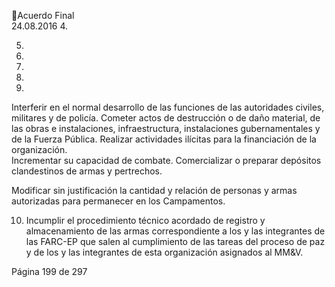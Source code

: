 Acuerdo Final  
24.08.2016 
4.
 
5.
 
6.
 
7.
 
8.
 
9.

Interferir en el normal desarrollo de las funciones de las autoridades civiles, militares y de policía. 
Cometer  actos  de  destrucción  o  de  daño  material,  de  las  obras  e  instalaciones,  infraestructura, 
instalaciones gubernamentales y de la Fuerza Pública. 
Realizar actividades ilícitas para la financiación de la organización.  
Incrementar su capacidad de combate. 
Comercializar o preparar depósitos clandestinos de armas y pertrechos.  

Modificar sin justificación la cantidad y relación de personas y armas autorizadas para permanecer 
en los Campamentos. 
 
10. Incumplir  el  procedimiento  técnico  acordado  de  registro  y  almacenamiento  de  las  armas 
correspondiente a los y las integrantes de las FARC-EP que salen al cumplimiento de las tareas del 
proceso de paz y de los y las integrantes de esta organización asignados al MM&V. 
 
 
 
 
 
 
 
 
 
 
 
 
 
 
 
 
 
 
 
 
 
 
 
 
 
 
 
 
 
Página 199 de 297 

 

